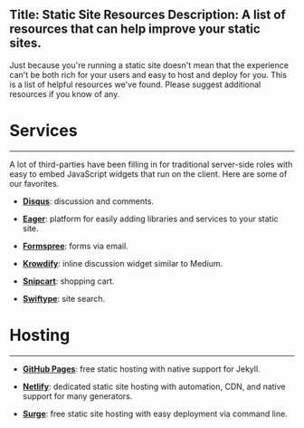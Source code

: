 Title: Static Site Resources
Description: A list of resources that can help improve your static sites.
---
Just because you're running a static site doesn't mean that the experience can't be both rich for your users and easy to host and deploy for you. This is a list of helpful resources we've found. Please suggest additional resources if you know of any.

# Services
---
A lot of third-parties have been filling in for traditional server-side roles with easy to embed JavaScript widgets that run on the client. Here are some of our favorites.
  
  - **[Disqus](https://disqus.com)**: discussion and comments.
  
  - **[Eager](https://eager.io/)**: platform for easily adding libraries and services to your static site.
  
  - **[Formspree](http://formspree.io/)**: forms via email.
  
  - **[Krowdify](http://www.krowdify.com/)**: inline discussion widget similar to Medium.
  
  - **[Snipcart](https://snipcart.com/)**: shopping cart.

  - **[Swiftype](https://swiftype.com/)**: site search.

# Hosting
---

  - **[GitHub Pages](https://pages.github.com/)**: free static hosting with native support for Jekyll. 

  - **[Netlify](https://www.netlify.com/)**: dedicated static site hosting with automation, CDN, and native support for many generators.
  
  - **[Surge](https://surge.sh)**: free static site hosting with easy deployment via command line.
  
